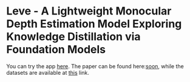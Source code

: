# Leve - A Lightweight Monocular Depth Estimation Model Exploring Knowledge Distillation via Foundation Models

You can try the app [here](https://leveai.streamlit.app/Leve).
The paper can be found here:[soon](www.google.com), while the datasets are available at [this](https://drive.google.com/file/d/1SvHXo0fc7bdZnagk-0sF0-xLT5B0ZAqQ/view?usp=drive_link) link.
